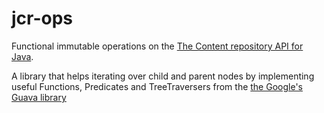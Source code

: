 jcr-ops
=======

Functional immutable operations on the [The Content repository API for Java](http://en.wikipedia.org/wiki/Content_repository_API_for_Java).

A library that helps iterating over child and parent nodes by implementing
useful Functions, Predicates and TreeTraversers from
the [the Google's Guava library](https://code.google.com/p/guava-libraries/)


